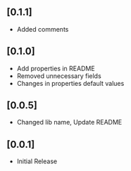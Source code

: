 ## [0.1.1]

- Added comments

## [0.1.0]

- Add properties in README
- Removed unnecessary fields
- Changes in properties default values

## [0.0.5]

- Changed lib name, Update README

## [0.0.1]

- Initial Release